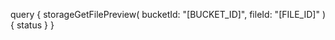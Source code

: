 query {
    storageGetFilePreview(
        bucketId: "[BUCKET_ID]",
        fileId: "[FILE_ID]"
    ) {
        status
    }
}